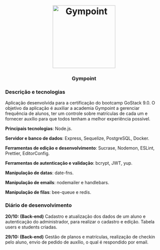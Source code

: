 <h1 align="center">
  <img alt="Gympoint" title="Gympoint" src="https://raw.githubusercontent.com/Rocketseat/bootcamp-gostack-desafio-03/master/.github/logo.png" width="200px" />
</h1>

<h3 align="center">
  Gympoint
</h3>

### Descrição e tecnologias
Aplicação desenvolvida para a certificação do bootcamp GoStack 9.0. O objetivo da aplicação é auxiliar a academia Gympoint a gerenciar frequência de alunos, ter um controle sobre matrículas de cada um e fornecer auxílio para que todos tenham a melhor experiência possível.

**Principais tecnologias**: Node.js.

**Servidor e banco de dados**: Express, Sequelize, PostgreSQL, Docker.

**Ferramentas de edição e desenvolvimento**: Sucrase, Nodemon, ESLint, Prettier, EditorConfig.

**Ferramentas de autenticação e validação**: bcrypt, JWT, yup.

**Manipulação de datas**: date-fns.

**Manipulação de emails**: nodemailer e handlebars.

**Manipulação de filas**: bee-queue e redis.


### Diário de desenvolvimento

**20/10: (Back-end)** Cadastro e atualização dos dados de um aluno e autenticação do administrador, para realizar o cadastro e edição. 
Tabela users e students criadas.

**29/10: (Back-end)** Gestão de planos e matrículas, realização de checkin pelo aluno, envio de pedido de auxílio, o qual é respondido por email.
